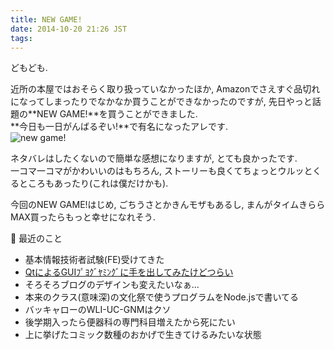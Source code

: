 ```yaml
---
title: NEW GAME!
date: 2014-10-20 21:26 JST
tags:
---
```


どもども.

近所の本屋ではおそらく取り扱っていなかったほか, Amazonでさえすぐ品切れになってしまったりでなかなか買うことができなかったのですが, 先日やっと話題の**NEW GAME!**を買うことができました.  
**今日も一日がんばるぞい!**で有名になったアレです.  
![new game!](https://lh4.googleusercontent.com/-YRPom-Wc4gg/VET_T1EgjLI/AAAAAAAADk0/pV2MVJ-Y7W8/s640/IMG_2549.JPG)

ネタバレはしたくないので簡単な感想になりますが, とても良かったです.  
一コマ一コマがかわいいのはもちろん, ストーリーも良くてちょっとウルッとくるところもあったり(これは僕だけかも).

今回のNEW GAME!はじめ, ごちうさとかきんモザもあるし, まんがタイムきららMAX買ったらもっと幸せになれそう.

🍥 最近のこと

* 基本情報技術者試験(FE)受けてきた
* [QtによるGUIﾌﾟﾖｸﾞﾔﾐﾝｸﾞに手を出してみたけどつらい](https://twitter.com/myon___/status/520149468444770304)
* そろそろブログのデザインも変えたいなぁ...
* 本来のクラス(意味深)の文化祭で使うプログラムをNode.jsで書いてる
* バッキャローのWLI-UC-GNMはクソ
* 後学期入ったら便器科の専門科目増えたから死にたい
* 上に挙げたコミック数種のおかげで生きてけるみたいな状態
